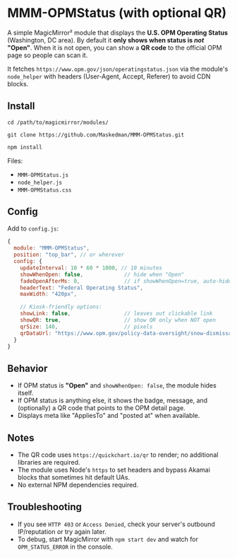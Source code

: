 # MMM-OPMStatus (with optional QR)

A simple MagicMirror² module that displays the **U.S. OPM Operating Status** (Washington, DC area). By default it **only shows when status is _not_ "Open"**. When it is not open, you can show a **QR code** to the official OPM page so people can scan it.

It fetches `https://www.opm.gov/json/operatingstatus.json` via the module's `node_helper` with headers (User-Agent, Accept, Referer) to avoid CDN blocks.

## Install
```
cd /path/to/magicmirror/modules/
```

```
git clone https://github.com/Maskedman/MMM-OPMStatus.git
```

```bash
npm install
```

Files:
- `MMM-OPMStatus.js`
- `node_helper.js`
- `MMM-OPMStatus.css`

## Config

Add to `config.js`:

```js
{
  module: "MMM-OPMStatus",
  position: "top_bar", // or wherever
  config: {
    updateInterval: 10 * 60 * 1000, // 10 minutes
    showWhenOpen: false,             // hide when "Open"
    fadeOpenAfterMs: 0,              // if showWhenOpen=true, auto-hide after N ms
    headerText: "Federal Operating Status",
    maxWidth: "420px",

    // Kiosk-friendly options:
    showLink: false,                 // leaves out clickable link
    showQR: true,                    // show QR only when NOT open
    qrSize: 140,                     // pixels
    qrDataUrl: "https://www.opm.gov/policy-data-oversight/snow-dismissal-procedures/current-status/"
  }
}
```

## Behavior

- If OPM status is **"Open"** and `showWhenOpen: false`, the module hides itself.
- If OPM status is anything else, it shows the badge, message, and (optionally) a QR code that points to the OPM detail page.
- Displays meta like "AppliesTo" and "posted at" when available.

## Notes

- The QR code uses `https://quickchart.io/qr` to render; no additional libraries are required.
- The module uses Node's `https` to set headers and bypass Akamai blocks that sometimes hit default UAs.
- No external NPM dependencies required.

## Troubleshooting

- If you see `HTTP 403` or `Access Denied`, check your server's outbound IP/reputation or try again later.
- To debug, start MagicMirror with `npm start dev` and watch for `OPM_STATUS_ERROR` in the console.

